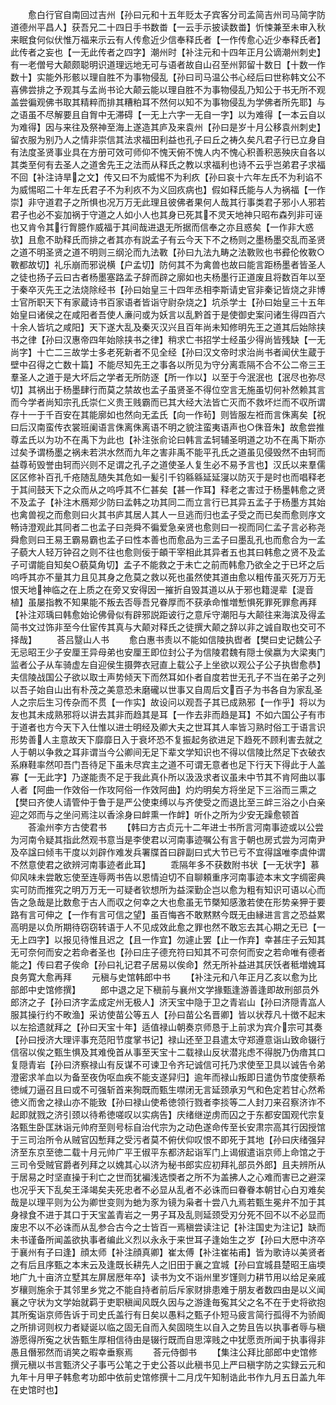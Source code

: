 <!-- { "loadSidebar": true } -->
　　愈白行官自南回过吉州【孙曰元和十五年贬太子宾客分司孟简吉州司马简字防道德州平昌人】获吾兄二十四日手书数畨【一云手示披读数畨】忻悚兼至未审入秋来眠食何似伏惟万福来示云有人传愈近少信奉释氏者【一作传愈心近少奉释氏者】此传者之妄也【一无此传者之四字】潮州时【补注元和十四年正月公谪潮州刺史】有一老僧号大颠颇聪明识道理远地无可与语者故自山召至州郭留十数日【十数一作数十】实能外形骸以理自胜不为事物侵乱【孙曰司马温公书心经后曰世称韩文公不喜佛尝排之予观其与孟尚书论大颠云能以理自胜不为事物侵乱乃知公于书无所不观盖尝徧观佛书取其精粹而排其糟粕耳不然何以知不为事物侵乱为学佛者所先耶】与之语虽不尽解要且自胷中无滞碍【一无上六字一无自一字】以为难得【一本云自以为难得】因与来往及祭神至海上遂造其庐及来袁州【孙曰是岁十月公移袁州刺史】留衣服为别乃人之情非崇信其法求福田利益也孔子曰丘之祷久矣凡君子行已立身自有法度圣贤事业具在方册可效可师仰不愧天俯不愧人内不愧心积善积恶殃庆自各以其类至何有去圣人之道舍先王之法而从释氏之教以求福利也诗不云乎岂弟君子求福不回【补注诗旱之文】传又曰不为威惕不为利疚【孙曰哀十六年左氏不为利谄不为威惕昭二十年左氏君子不为利疚不为义回疚病也】假如释氏能与人为祸福【一作崇】非守道君子之所惧也况万万无此理且彼佛者果何人哉其行事类君子邪小人邪若君子也必不妄加祸于守道之人如小人也其身已死其不灵天地神只昭布森列非可诬也又肯令其行胷臆作威福于其间哉进退无所据而信奉之亦且惑矣【一作非大惑欤】且愈不助释氏而排之者其亦有説孟子有云今天下不之杨则之墨杨墨交乱而圣贤之道不明圣贤之道不明则三纲沦而九法斁【孙曰九法九畴之法斁败也书彛伦攸斁○斁都故切】礼乐崩而邪说横【户孟切】防何其不为禽兽也故曰能言距杨墨者皆圣人之徒也扬子云曰古者杨墨塞路孟子辞而辟之廓如也夫杨墨行正道废且将数百年以至于秦卒灭先王之法烧除经书【孙曰始皇三十四年丞相李斯请史官非秦记皆烧之非博士官所职天下有家蔵诗书百家语者皆诣守尉杂烧之】坑杀学士【孙曰始皇三十五年始皇曰诸侯之在咸阳者吾使人亷问或为妖言以乱黔首于是使御史案问诸生得四百六十余人皆坑之咸阳】天下遂大乱及秦灭汉兴且百年尚未知修明先王之道其后始除挟书之律【孙曰汉惠帝四年始除挟书之律】稍求亡书招学士经虽少得尚皆残缺【一无尚字】十亡二三故学士多老死新者不见全经【孙曰汉文帝时求治尚书者闻伏生蔵于壁中召得之亡数十篇】不能尽知先王之事各以所见为守分离乖隔不合不公二帝三王羣圣人之道于是大坏后之学者无所防逐【所一作以】以至于今泯泯也【泯尽也弥尽切】其祸出于杨墨肆行而莫之禁故也孟子虽贤圣不得位空言无施虽切何补然赖其言而今学者尚知宗孔氏崇仁义贵王贱霸而已其大经大法皆亡灭而不救坏烂而不収所谓存十一于千百安在其能廓如也然向无孟氏【向一作茍】则皆服左袵而言侏离矣【祝曰后汉南蛮传衣裳班阑语言侏离侏离语不明之貌注蛮夷语声也○侏音朱】故愈尝推尊孟氏以为功不在禹下为此也【补注张俞论曰韩言孟轲辅圣明道之功不在禹下斯亦过矣予谓杨墨之祸未若洪水然而九年之害非禹不能平孔氏之道虽见侵毁然不由轲而益尊茍毁誉由轲而兴则不足谓之孔子之道使圣人复生必不易予言也】汉氏以来羣儒区区修补百孔千疮随乱随失其危如一髪引千钧緜緜延延寖以防灭于是时也而唱释老于其间鼓天下之众而从之呜呼其不仁甚矣【甚一作耳】释老之害过于杨墨韩愈之贤不及孟子【补注木鴈郑少防曰孟韩之功其同二而立言行已其异五孟子于杨墨方其始也禽兽视之而愈则曰火其书庐其居人其人一旦逃而归也孟子受之而已矣而愈则序文畅诗澄观此其同者二也孟子曰尧舜不徧爱急亲贤也愈则曰一视而同仁孟子言必称尧舜愈则曰王易王霸易霸也孟子曰性本善也而愈品为三孟子曰墨乱孔也而愈合为一孟子藐大人轻万钟召之则不往也愈则佞于頔干宰相此其异者五也其曰韩愈之贤不及孟子可谓能自知矣○藐莫角切】孟子不能救之于未亡之前而韩愈乃欲全之于已坏之后呜呼其亦不量其力且见其身之危莫之救以死也虽然使其道由愈以粗传虽灭死万万无恨天地神临之在上质之在旁又安得因一摧折自毁其道以从于邪也籍湜辈【湜音植】虽屡指教不知果能不叛去否辱吾兄眷厚而不获承命惟増慙惧死罪死罪愈再拜【补注邓瑀曰韩愈始论佛骨似有辟邪説距诐行之意斥守潮阳与大颠往来海滨及得孟简书文过饰非至今仕宦传其真与大颠对释氏之徒撰大颠之辞以非之诚自取也交可不择哉】
　　荅吕毉山人书
　　愈白惠书责以不能如信陵执辔者【樊曰史记魏公子无忌昭王少子安厘王异母弟也安厘王即位封公子为信陵君魏有隠士侯嬴为大梁夷门监者公子从车骑虚左自迎侯生摄弊衣冠直上载公子上坐欲以观公子公子执辔愈恭】夫信陵战国公子欲以取士声势倾天下而然耳如仆者自度若世无孔子不当在弟子之列以吾子始自山出有朴茂之美意恐未磨礲以世事又自周后文百子为书各自为家乱圣人之宗后生习传杂而不贯【一作实】故设问以观吾子其已成熟邪【一作乎】将以为友也其未成熟邪将以讲去其非而趋其是耳【一作去非而趋是耳】不如六国公子有市于道者也方今天下入仕惟以进士明经及卿大夫之世耳其人率皆习熟时俗工于语言识形势善人主意故天下靡靡日入于衰坏恐不复振起务欲进足下趋死不顾利害去就之人于朝以争救之耳非谓当今公卿间无足下辈文学知识也不得以信陵比然足下衣破衣系麻鞋率然叩吾门吾待足下虽未尽宾主之道不可谓无意者也足下行天下得此于人盖寡【一无此字】乃遂能责不足于我此真仆所以汲汲求者议虽未中节其不肯阿曲以事人者【阿曲一作效俗一作攻阿俗一作效阿曲】灼灼明矣方将坐足下三浴而三熏之【樊曰齐使人请管仲于鲁于是严公使束缚以与齐使受之而退比至三衅三浴之小白亲迎之郊而与之坐问焉注以香涂身曰衅熏一作衅】听仆之所为少安无躁愈顿首
　　荅渝州李方古使君书
　　【韩曰方古贞元十二年进士书所言河南事迹或以公尝为河南令疑其指此然观书意当是李使君以河南事迹嘱公有言于朝也房式尝为河南尹及卒諡曰倾韦干度以刘辟作难发兵署牒首曰辟副曰式大节已亏不宜得諡唯李虞仲谓不然意使君之欲辨河南事迹者此耳】
　　乖隔年多不获数附书状【一无状字】慕仰风味未尝敢忘使至连辱两书告以恩情迫切不自聊頼重序河南事迹本末文字绸密典实可防而推究之明万万无一可疑者钦想所为益深勤企岂以愈为粗有知识可语以心而告之急哉是比数愈于古人而収之何幸之大也愈虽无节槩知感激若使在形势亲狎于要路有言可伸之【一作有言可信之望】虽百悔吝不敢黙黙今既无由縁进言言之恐益累高明是以负所期待窃窃转语于人不见成效此愈之罪也然不敢忘去其心期之无已【一无上四字】以报见待惟且迟之【且一作宜】勿遽止罢【止一作弃】幸甚庄子云知其无可奈何而安之若命者圣也【孙曰庄子德充符曰知其不可奈何而安之若命唯有德者能之】传曰君子俟命【孙曰礼记君子居易以俟命】然无所补益进其厌饫者秪増媿耳良务寛大愈再拜
　　元稹与史馆韩郎中书
　　【补注元和八年正月乙亥以愈为比部郎中史馆修撰】
　　郎中退之足下稹前与襄州文学掾甄逢游善逢即故刑部员外郎济之子【孙曰济字孟成定州无极人】济天宝中隐于卫之青岩山【孙曰济隠青嵓人服其操行约不畋渔】采访使苗公等五人【孙曰苗公名晋卿】皆以状荐凡十徴不起末以左拾遗就拜之【孙曰天宝十年】适值禄山朝奏京师恳于上前求为宾介宗可其奏【孙曰授济大理评事充范阳节度掌书记】禄山还至卫县遣太守郑遵意诣山致命辍行信宿以俟之甄生惧及其难俛首从事至天宝十二载禄山反状潜兆虑不得脱乃伪瘖其口复隠青岩【孙曰济察禄山有反谋不可谏卫令齐玘诚信可托乃求使至卫具以诚告令弟澄密求羊血以为备至夜伪呕血疾不能支遂舁归】逾年而禄山叛即日遣伪节度使蔡希徳缄刀逼召且曰或不可强斩首来狥既而甄生噤闭无言延颈承刃气和色定若甘心然希徳义而舍之禄山亦不能致【孙曰禄山使希徳领行戮者李掞等二人封刀来召察济诈不起即就戮之济引颈以待希徳嗟叹以实病告】庆绪继逆虏而囚之于东都安国观代宗复洛甄生卧匡牀诣元帅府至则号标自治代宗为之动色遂命传至长安肃宗高其行因授馆于三司治所令从贼官囚慙拜之受污者莫不俯伏仰叹恨不即死于其地【孙曰庆绪强舁济至东京至徳二载十月元帅广平王俶平东都济起诣军门上谒俶遣诣京师上命馆之于三司令受贼官爵者列拜之以媿其心以济为秘书郎实应初拜礼部员外郎】且夫辨所从于居易之时坚直操于利亡之世而犹褊浅选愞者之所不为盖拂人之心难而害已之避深也况乎天下乱矣王泽竭矣夫死忠者不必显从乱者不必诛而曰眷眷本朝甘心白刃难矣哉是以理平则为公为卿世变则为虵为豕为镜为枭者十尝八九焉若甄生冕弁不加于其身禄食不进于其口于天宝盖青岩之一男子耳及乱则延颈受刃分死不回不以不必显而废忠不以不必诛而从乱参合古今之士皆百一焉稹尝读注记【补注国史为注记】缺而未书谨备所闻盖欲执事者编此义烈以永永于来世耳子逢始生之岁【孙曰大厯中济卒于襄州有子曰逢】顔太师【补注顔真卿】崔太傅【补注崔祐甫】皆为歌诗以美贤者之有后且序甄之本末云及逢既长耕先人之旧田于襄之宜城【孙曰宜城县楚昭王庙堧地广九十亩济立墅其左屏居厯年卒】读书为文不诣州里岁馑则力耕节用以给足亲戚岁穰则施余于其邻里乡党之不能自持者前后斥家财排患难于朋友者数四由是以义闻襄之守状为文学始就羁于吏职稹闻风既久因与之游逢毎寃其父之名不在于史将欲抱其所寃诣京师告诉于司史氏盖行有日矣以愚料之甄子仆短马疲言简行孤得不为骄阍之所排诃则权力者疑诞以临之固无自而入矣固晓生以自入之势且告以执事者辱与稹游愿得所寃之状告甄生厚相信待由是辍行既而自思滓贱之中犹愿贡所闻于执事得非愚且僭邪然而诮笑之暇幸垂察焉
　　荅元侍御书
　　【集注公拜比部郎中史馆修撰元稹以书言甄济父子事丐公笔之于史公荅以此稹书见上严曰稹字防之实録云元和九年十月甲子韩愈考功郎中依前史馆修撰十二月戊午知制诰此书作九月五日盖九年在史馆时也】
